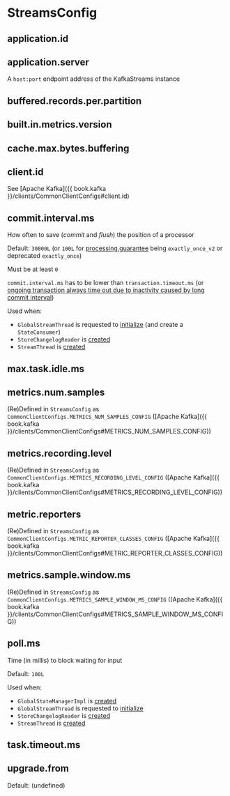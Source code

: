 # StreamsConfig

## <span id="APPLICATION_ID_CONFIG"><span id="application.id"> application.id

## <span id="APPLICATION_SERVER_CONFIG"><span id="application.server"> application.server

A `host:port` endpoint address of the KafkaStreams instance

## <span id="BUFFERED_RECORDS_PER_PARTITION_CONFIG"><span id="buffered.records.per.partition"> buffered.records.per.partition

## <span id="BUILT_IN_METRICS_VERSION_CONFIG"><span id="built.in.metrics.version"> built.in.metrics.version

## <span id="CACHE_MAX_BYTES_BUFFERING_CONFIG"><span id="cache.max.bytes.buffering"> cache.max.bytes.buffering

## <span id="CLIENT_ID_CONFIG"><span id="client.id"> client.id

See [Apache Kafka]({{ book.kafka }}/clients/CommonClientConfigs#client.id)

## <span id="COMMIT_INTERVAL_MS_CONFIG"><span id="commit.interval.ms"> commit.interval.ms

How often to save (_commit_ and _flush_) the position of a processor

Default: `30000L` (or `100L` for [processing.guarantee](#processing.guarantee) being `exactly_once_v2` or deprecated `exactly_once`)

Must be at least `0`

`commit.interval.ms` has to be lower than `transaction.timeout.ms` (or [ongoing transaction always time out due to inactivity caused by long commit interval](#verifyEOSTransactionTimeoutCompatibility))

Used when:

* `GlobalStreamThread` is requested to [initialize](processor/GlobalStreamThread.md#initialize) (and create a `StateConsumer`)
* `StoreChangelogReader` is [created](processor/StoreChangelogReader.md#updateOffsetIntervalMs)
* `StreamThread` is [created](StreamThread.md#commitTimeMs)

## <span id="MAX_TASK_IDLE_MS_CONFIG"><span id="max.task.idle.ms"> max.task.idle.ms

## <span id="METRICS_NUM_SAMPLES_CONFIG"><span id="metrics.num.samples"> metrics.num.samples

(Re)Defined in `StreamsConfig` as `CommonClientConfigs.METRICS_NUM_SAMPLES_CONFIG` ([Apache Kafka]({{ book.kafka }}/clients/CommonClientConfigs#METRICS_NUM_SAMPLES_CONFIG))

## <span id="METRICS_RECORDING_LEVEL_CONFIG"><span id="metrics.recording.level"> metrics.recording.level

(Re)Defined in `StreamsConfig` as `CommonClientConfigs.METRICS_RECORDING_LEVEL_CONFIG` ([Apache Kafka]({{ book.kafka }}/clients/CommonClientConfigs#METRICS_RECORDING_LEVEL_CONFIG))

## <span id="METRIC_REPORTER_CLASSES_CONFIG"><span id="metric.reporters"> metric.reporters

(Re)Defined in `StreamsConfig` as `CommonClientConfigs.METRIC_REPORTER_CLASSES_CONFIG` ([Apache Kafka]({{ book.kafka }}/clients/CommonClientConfigs#METRIC_REPORTER_CLASSES_CONFIG))

## <span id="METRICS_SAMPLE_WINDOW_MS_CONFIG"><span id="metrics.sample.window.ms"> metrics.sample.window.ms

(Re)Defined in `StreamsConfig` as `CommonClientConfigs.METRICS_SAMPLE_WINDOW_MS_CONFIG` ([Apache Kafka]({{ book.kafka }}/clients/CommonClientConfigs#METRICS_SAMPLE_WINDOW_MS_CONFIG))

## <span id="POLL_MS_CONFIG"><span id="poll.ms"> poll.ms

Time (in millis) to block waiting for input

Default: `100L`

Used when:

* `GlobalStateManagerImpl` is [created](processor/GlobalStateManagerImpl.md#pollMsPlusRequestTimeout)
* `GlobalStreamThread` is requested to [initialize](processor/GlobalStreamThread.md#initialize)
* `StoreChangelogReader` is [created](processor/StoreChangelogReader.md#pollTime)
* `StreamThread` is [created](StreamThread.md#pollTime)

## <span id="TASK_TIMEOUT_MS_CONFIG"><span id="task.timeout.ms"> task.timeout.ms

## <span id="UPGRADE_FROM_CONFIG"><span id="upgrade.from"> upgrade.from

Default: (undefined)
